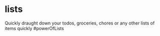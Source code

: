 # lists
Quickly draught down your todos, groceries, chores or any other lists of items quickly #powerOfLists
